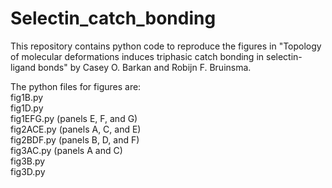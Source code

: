 # Selectin_catch_bonding

This repository contains python code to reproduce the figures in "Topology of molecular deformations induces triphasic catch bonding in selectin-ligand bonds" by Casey O. Barkan and Robijn F. Bruinsma.  

The python files for figures are:  
fig1B.py  
fig1D.py  
fig1EFG.py (panels E, F, and G)  
fig2ACE.py (panels A, C, and E)  
fig2BDF.py (panels B, D, and F)  
fig3AC.py (panels A and C)  
fig3B.py  
fig3D.py  

